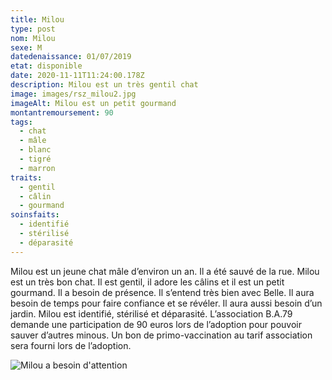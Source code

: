 ```yaml
---
title: Milou
type: post
nom: Milou
sexe: M
datedenaissance: 01/07/2019
etat: disponible
date: 2020-11-11T11:24:00.178Z
description: Milou est un très gentil chat
image: images/rsz_milou2.jpg
imageAlt: Milou est un petit gourmand
montantremoursement: 90
tags:
  - chat
  - mâle
  - blanc
  - tigré
  - marron
traits:
  - gentil
  - câlin
  - gourmand
soinsfaits:
  - identifié
  - stérilisé
  - déparasité
---
```

Milou est un jeune chat mâle d’environ un an. Il a été sauvé de la rue. Milou est un très bon chat. Il est gentil, il adore les câlins et il est un petit gourmand. Il a besoin de présence. Il s’entend très bien avec Belle. Il aura besoin de temps pour faire confiance et se révéler. Il aura aussi besoin d’un jardin. Milou est identifié, stérilisé et déparasité. L’association B.A.79 demande une participation de 90 euros lors de l’adoption pour pouvoir sauver d’autres minous. Un bon de primo-vaccination au tarif association sera fourni lors de l’adoption.

![](images/rsz_milou1.jpg "Milou a besoin d'attention")